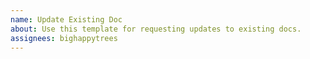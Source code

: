 ```yaml
---
name: Update Existing Doc
about: Use this template for requesting updates to existing docs.
assignees: bighappytrees
---
```

